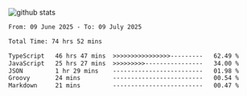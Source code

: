 
![github stats](https://github-readme-stats.vercel.app/api?username=realmahd1&show_icons=true&theme=codeSTACKr&hide_rank=true&count_private=true)

<!--START_SECTION:waka-->

```txt
From: 09 June 2025 - To: 09 July 2025

Total Time: 74 hrs 52 mins

TypeScript   46 hrs 47 mins  >>>>>>>>>>>>>>>>---------   62.49 %
JavaScript   25 hrs 27 mins  >>>>>>>>>----------------   34.00 %
JSON         1 hr 29 mins    -------------------------   01.98 %
Groovy       24 mins         -------------------------   00.54 %
Markdown     21 mins         -------------------------   00.47 %
```

<!--END_SECTION:waka-->
